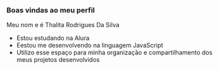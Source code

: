 ### Boas vindas ao meu perfil

Meu nom e é Thalita Rodrigues Da Silva

- Estou estudando na Alura
- Eestou me desenvolvendo na linguagem JavaScript
- Utilizo esse espaço para minha organização e compartilhamento dos meus projetos desenvolvidos
